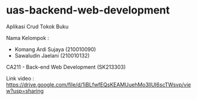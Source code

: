 # uas-backend-web-development
Aplikasi Crud Tokok Buku

Nama Kelompok :
- Komang Ardi Sujaya (210010090)
- Sawaludin Jaelani  (210010132)

CA211 - Back-end Web Development (SK213303)

Link video : https://drive.google.com/file/d/1iBLfwfEQsKEAMUuehMo3llUI6scTWsvp/view?usp=sharing
